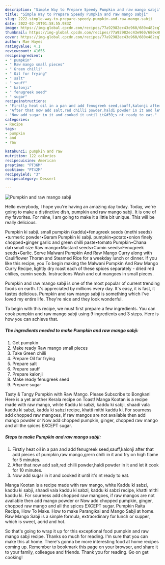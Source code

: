 ```yaml
---
description: "Simple Way to Prepare Speedy Pumpkin and raw mango sabji"
title: "Simple Way to Prepare Speedy Pumpkin and raw mango sabji"
slug: 2222-simple-way-to-prepare-speedy-pumpkin-and-raw-mango-sabji
date: 2022-02-19T01:58:55.983Z
image: https://img-global.cpcdn.com/recipes/77a92982ec43e960/680x482cq70/pumpkin-and-raw-mango-sabji-recipe-main-photo.jpg
thumbnail: https://img-global.cpcdn.com/recipes/77a92982ec43e960/680x482cq70/pumpkin-and-raw-mango-sabji-recipe-main-photo.jpg
cover: https://img-global.cpcdn.com/recipes/77a92982ec43e960/680x482cq70/pumpkin-and-raw-mango-sabji-recipe-main-photo.jpg
author: Mae Hayes
ratingvalue: 4.1
reviewcount: 41655
recipeingredient:
- " pumpkin"
- " Raw mango small pieces"
- " Green chilli"
- " Oil for frying"
- " salt"
- " sauff"
- " kalonji"
- " fenugreek seed"
- " sugar"
recipeinstructions:
- "Firstly heat oil in a pan and add fenugreek seed,sauff,kalonji after that add pieces of pumpkin,raw mango,grern chilli in it and fry on high flame for 5 minutes."
- "After that now add salt,red chilli powder,haldi powder in it and let it cook for 10 minutes."
- "Now add sugar in it and cooked it until it&#39;s nt ready to eat."
categories:
- Recipe
tags:
- pumpkin
- and
- raw

katakunci: pumpkin and raw 
nutrition: 122 calories
recipecuisine: American
preptime: "PT36M"
cooktime: "PT42M"
recipeyield: "3"
recipecategory: Dessert

---
```



![Pumpkin and raw mango sabji](https://img-global.cpcdn.com/recipes/77a92982ec43e960/680x482cq70/pumpkin-and-raw-mango-sabji-recipe-main-photo.jpg)

Hello everybody, I hope you're having an amazing day today. Today, we're going to make a distinctive dish, pumpkin and raw mango sabji. It is one of my favorites. For mine, I am going to make it a little bit unique. This will be really delicious.

Pumpkin ki sabji. small pumpkin (kaddu)•fenugreek seeds (methi seeds) •turmeric powder•Garam Pumpkin ki sabji. pumpkin•potato•onion finely chopped•ginger garlic and green chilli paste•tomato Pumpkin•Chana dal•small size Raw mango•Mustard seeds•Cumin seeds•Fenugreek seeds•Garlic. Serve Malwani Pumpkin And Raw Mango Curry along with Cauliflower Thoran and Steamed Rice for a weekday lunch or dinner. If you like this recipe, you To begin making the Malwani Pumpkin And Raw Mango Curry Recipe, lightly dry roast each of these spices separately - dried red chilies, cumin seeds. Instructions Wash and cut mangoes in small pieces.

Pumpkin and raw mango sabji is one of the most popular of current trending foods on earth. It's appreciated by millions every day. It's easy, it is fast, it tastes delicious. Pumpkin and raw mango sabji is something which I've loved my entire life. They're nice and they look wonderful.


To begin with this recipe, we must first prepare a few ingredients. You can cook pumpkin and raw mango sabji using 9 ingredients and 3 steps. Here is how you can achieve that.

<!--inarticleads1-->

##### The ingredients needed to make Pumpkin and raw mango sabji:

1. Get  pumpkin
1. Make ready  Raw mango small pieces
1. Take  Green chilli
1. Prepare  Oil for frying
1. Prepare  salt
1. Prepare  sauff
1. Prepare  kalonji
1. Make ready  fenugreek seed
1. Prepare  sugar


Tasty &amp; Tangy Pumpkin with Raw Mango. Please Subscribe to Bongkani Here is a yet another Kerala recipe on Toast! Manga Kootan is a recipe made with raw mango, white Kaddu ki sabzi, kaddu ki sabji, shaadi vala kaddu ki sabzi, kaddu ki sabzi recipe, khatti mithi kaddu ki. For sourness add chopped raw mangoes, if raw mangos are not available then add mango powder or Now add chopped pumpkin, ginger, chopped raw mango and all the spices EXCEPT sugar. 

<!--inarticleads2-->

##### Steps to make Pumpkin and raw mango sabji:

1. Firstly heat oil in a pan and add fenugreek seed,sauff,kalonji after that add pieces of pumpkin,raw mango,grern chilli in it and fry on high flame for 5 minutes.
1. After that now add salt,red chilli powder,haldi powder in it and let it cook for 10 minutes.
1. Now add sugar in it and cooked it until it&#39;s nt ready to eat.


Manga Kootan is a recipe made with raw mango, white Kaddu ki sabzi, kaddu ki sabji, shaadi vala kaddu ki sabzi, kaddu ki sabzi recipe, khatti mithi kaddu ki. For sourness add chopped raw mangoes, if raw mangos are not available then add mango powder or Now add chopped pumpkin, ginger, chopped raw mango and all the spices EXCEPT sugar. Pumpkin Raita Recipe, How To Make. How to make Parangikai and Mango Sabji at home. Raw Mango Sabji is a simple formula, extraordinary for lunch or supper, which is sweet, acrid and hot. 

So that's going to wrap it up for this exceptional food pumpkin and raw mango sabji recipe. Thanks so much for reading. I'm sure that you can make this at home. There's gonna be more interesting food at home recipes coming up. Remember to bookmark this page on your browser, and share it to your family, colleague and friends. Thank you for reading. Go on get cooking!
